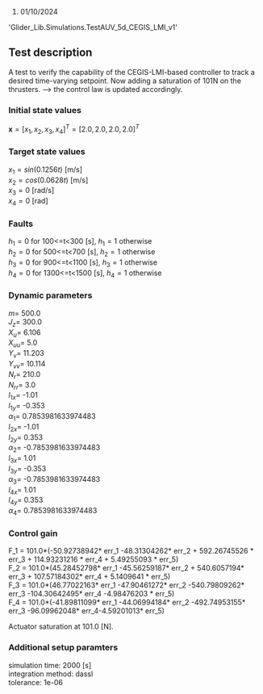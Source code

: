 1) 01/10/2024

'Glider_Lib.Simulations.TestAUV_5d_CEGIS_LMI_v1'

## Test description

A test to verify the capability of the CEGIS-LMI-based controller to track a desired time-varying setpoint.
Now adding a saturation of 101N on the thrusters. --> the control law is updated accordingly.
  

### Initial state values
$\bm{x}=[x_1, x_2, x_3, x_4]^T  = [2.0, 2.0, 2.0, 2.0]^T$
  
### Target state values
$x_1  = sin(0.1256t)$ [m/s]  
$x_2  = cos(0.0628t)$ [m/s]  
$x_3 = 0$ [rad/s]  
$x_4 = 0$ [rad]  
  
### Faults
$h_1 = 0$ for 100<=t<300 [s], $h_1 = 1$ otherwise  
$h_2 = 0$ for 500<=t<700 [s], $h_2 = 1$ otherwise  
$h_3 = 0$ for 900<=t<1100 [s], $h_3 = 1$ otherwise  
$h_4 = 0$ for 1300<=t<1500 [s], $h_4 = 1$ otherwise    


### Dynamic parameters
$m$= 500.0  
$J_z$= 300.0  
$X_u$= 6.106  
$X_{uu}$= 5.0  
$Y_v$= 11.203  
$Y_{vv}$= 10.114  
$N_r$= 210.0  
$N_{rr}$= 3.0  
$l_{1x}$= -1.01  
$l_{1y}$= -0.353  
$\alpha_1$= 0.7853981633974483  
$l_{2x}$= -1.01  
$l_{2y}$= 0.353  
$\alpha_2$= -0.7853981633974483  
$l_{3x}$= 1.01  
$l_{3y}$= -0.353   
$\alpha_3$= -0.7853981633974483  
$l_{4x}$= 1.01  
$l_{4y}$= 0.353  
$\alpha_4$= 0.7853981633974483  


### Control gain 
F_1 = 101.0*(-50.92738942* err_1 -48.31304262* err_2 + 592.26745526 * err_3 + 114.93231216 * err_4 + 5.49255093 * err_5)  
F_2 = 101.0*(45.28452798* err_1 -45.56259187* err_2 + 540.6057194* err_3 + 107.57184302* err_4 + 5.1409641 * err_5)    
F_3 = 101.0*(46.77022163* err_1 -47.90461272* err_2 -540.79809262* err_3 -104.30642495* err_4 -4.98476203 * err_5)    
F_4 = 101.0*(-41.89811099* err_1 -44.06994184* err_2 -492.74953155* err_3 -96.09962048* err_4-4.59201013* err_5)    
  
Actuator saturation at 101.0 [N].    
  
  
### Additional setup paramters
simulation time: 2000 [s]    
integration method: dassl  
tolerance: 1e-06  




